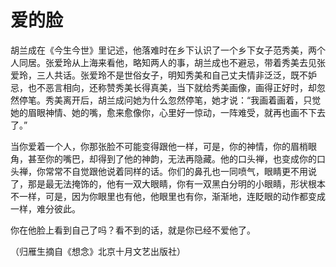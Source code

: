 # 爱的脸

胡兰成在《今生今世》里记述，他落难时在乡下认识了一个乡下女子范秀美，两个人同居。张爱玲从上海来看他，略知两人的事，胡兰成也不避忌，带着秀美去见张爱玲，三人共话。张爱玲不是世俗女子，明知秀美和自己丈夫情非泛泛，既不妒忌，也不恶言相向，还称赞秀美长得真美，当下就给秀美画像，画得正好时，却忽然停笔。秀美离开后，胡兰成问她为什么忽然停笔，她才说：“我画着画着，只觉她的眉眼神情、她的嘴，愈来愈像你，心里好一惊动，一阵难受，就再也画不下去了。” 

当你爱着一个人，你那张脸不可能变得跟他一样，可是，你的神情，你的眉梢眼角，甚至你的嘴巴，却得到了他的神韵，无法再隐藏。他的口头禅，也变成你的口头禅，你常常不自觉跟他说着同样的话。你们的鼻孔也一同喷气，眼睛更不用说了，那是最无法掩饰的，他有一双大眼睛，你有一双黑白分明的小眼睛，形状根本不一样，可是，因为你眼里也有他，他眼里也有你，渐渐地，连眨眼的动作都变成一样，难分彼此。 

你在他脸上看到自己了吗？看不到的话，就是你已经不爱他了。 

（归雁生摘自《想念》北京十月文艺出版社）